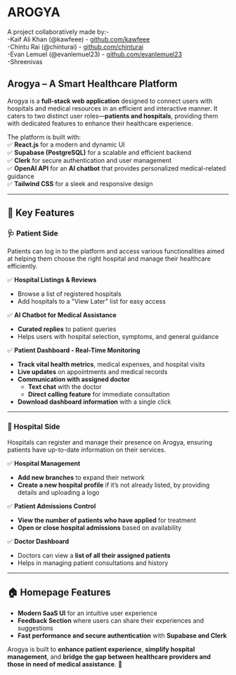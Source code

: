 # AROGYA 

A project collaboratively made by:-   
-Kaif Ali Khan (@kawfeee) - [github.com/kawfeee](https://github.com/kawfeee)   
-Chintu Rai (@chinturai) - [github.com/chinturai](https://github.com/chinturai)       
-Evan Lemuel (@evanlemuel23) - [github.com/evanlemuel23](https://github.com/evanlemuel23)   
-Shreenivas   

## **Arogya – A Smart Healthcare Platform**  
Arogya is a **full-stack web application** designed to connect users with hospitals and medical resources in an efficient and interactive manner. It caters to two distinct user roles—**patients and hospitals**, providing them with dedicated features to enhance their healthcare experience.  

The platform is built with:  
✅ **React.js** for a modern and dynamic UI  
✅ **Supabase (PostgreSQL)** for a scalable and efficient backend  
✅ **Clerk** for secure authentication and user management  
✅ **OpenAI API** for an **AI chatbot** that provides personalized medical-related guidance  
✅ **Tailwind CSS** for a sleek and responsive design  

---

## **🔹 Key Features**  

### **🩺 Patient Side**  
Patients can log in to the platform and access various functionalities aimed at helping them choose the right hospital and manage their healthcare efficiently.  

✅ **Hospital Listings & Reviews**  
- Browse a list of registered hospitals  
- Add hospitals to a "View Later" list for easy access  

✅ **AI Chatbot for Medical Assistance**  
- **Curated replies** to patient queries  
- Helps users with hospital selection, symptoms, and general guidance  

✅ **Patient Dashboard - Real-Time Monitoring**  
- **Track vital health metrics**, medical expenses, and hospital visits  
- **Live updates** on appointments and medical records  
- **Communication with assigned doctor**  
  - **Text chat** with the doctor  
  - **Direct calling feature** for immediate consultation  
- **Download dashboard information** with a single click  

---

### **🏥 Hospital Side**  
Hospitals can register and manage their presence on Arogya, ensuring patients have up-to-date information on their services.  

✅ **Hospital Management**  
- **Add new branches** to expand their network  
- **Create a new hospital profile** if it’s not already listed, by providing details and uploading a logo  

✅ **Patient Admissions Control**  
- **View the number of patients who have applied** for treatment  
- **Open or close hospital admissions** based on availability  

✅ **Doctor Dashboard**  
- Doctors can view a **list of all their assigned patients**  
- Helps in managing patient consultations and history  

---

## **🏠 Homepage Features**  
- **Modern SaaS UI** for an intuitive user experience  
- **Feedback Section** where users can share their experiences and suggestions  
- **Fast performance and secure authentication** with **Supabase and Clerk**  

Arogya is built to **enhance patient experience**, **simplify hospital management**, and **bridge the gap between healthcare providers and those in need of medical assistance**. 🚀  
